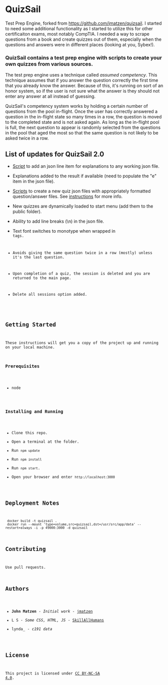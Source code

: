 # QuizSail

Test Prep Engine, forked from https://github.com/jmatzen/quizsail. I started to need some additional functionality as I started to utilize this for other certificaiton exams, most notably CompTIA. I needed a way to scrape questions from a book and create quizzes out of them, especially when the questions and answers were in different places (looking at you, Sybex!). 

### QuizSail contains a test prep engine with scripts to create your own quizzes from various sources.

The test prep engine uses a technique called *assumed competency*.  This technique assumes that if you answer the question correctly the first time that you already know the answer. Because of this, it's running on sort of an honor system, so if the user is not sure what the answer is they should not enter any answer at all instead of guessing.

QuizSail's competency system works by holding a certain number of questions from the pool in-flight.  Once the user has correctly answered a question in the in-flight state so many times in a row, the question is moved to the completed state and is not asked again.  As long as the in-flight pool is full, the next question to appear is randomly selected from the questions in the pool that aged the most so that the same question is not likely to be asked twice in a row.

## List of updates for QuizSail 2.0

* [Script](scripts/explanation_adder/) to add an json line item for explanations to any working json file.  
* Explanations added to the result if available (need to populate the "e" item in the json file).  
* [Scripts](scripts/quiz_generators) to create a new quiz json files with appropriately formatted question/answer files. See [instructions](scripts/README.md) for more info.  

* New quizzes are dynamically loaded to start menu (add them to the public folder).  
* Ability to add line breaks (\n) in the json file.  
* Text font switches to monotype when wrapped in <code> tags.  

* Avoids giving the same question twice in a row (mostly) unless it's the last question.  
* Upon completion of a quiz, the session is deleted and you are returned to the main page.  
* Delete all sessions option added.  

## Getting Started

These instructions will get you a copy of the project up and running on your local machine.

### Prerequisites

* node

### Installing and Running

* Clone this repo.  
* Open a terminal at the folder. 
* Run ```npm update```
* Run ```npm install```  
* Run ```npm start```.  
* Open your browser and enter ```http://localhost:3000```  
  
## Deployment Notes

```
 docker build -t quizsail .
 docker run --mount 'type=volume,src=quizsail,dst=/usr/src/app/data' --restart=always -i -p 49000:3000 -d quizsail
```

## Contributing

Use pull requests.


## Authors

* **John Matzen** - *Initial work* - [jmatzen](https://github.com/jmatzen)
* L S - *Some CSS, HTML, JS* - [SkillAllHumans](https://github.com/SkillAllHumans)
* lynda_ - *c191 data*

## License

This project is licensed under [CC BY-NC-SA 4.0](https://creativecommons.org/licenses/by-nc-sa/4.0/).
